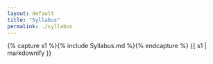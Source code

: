 ```yaml
---
layout: default
title: "Syllabus"
permalink: ./syllabus
---
```


{% capture s1 %}{% include Syllabus.md %}{% endcapture %}
{{ s1 | markdownify }}